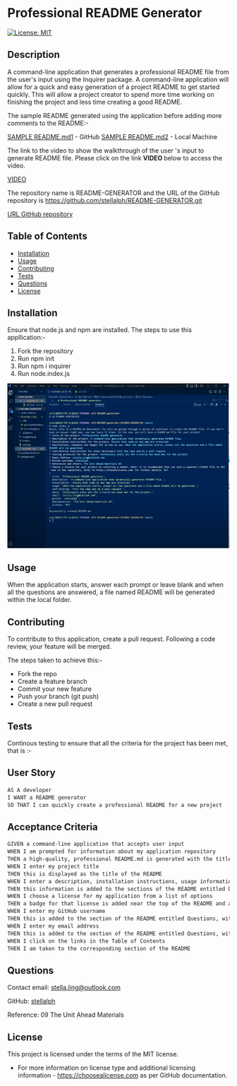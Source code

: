 # Professional README Generator

[![License: MIT](https://img.shields.io/badge/License-MIT-yellow.svg)](https://opensource.org/licenses/MIT)

## Description
A command-line application that generates a professional README file from the user's input using the Inquirer package. A command-line application will allow for a quick and easy generation of a project README to get started quickly.  This will allow a project creator to spend more time working on finishing the project and less time creating a good README. 

The sample README generated using the application before adding more comments to the README:-

   [SAMPLE README.md1](GitHub-README.png) - GitHub
   [SAMPLE README.md2](Lm-README.png) - Local Machine

The link to the video to show the walkthrough of the user 's input to generate README file.
Please click on the link <strong> VIDEO </strong> below to access the video.

[VIDEO](https://drive.google.com/file/d/1HK2mjneCTrPFAZN4J7GM6ry538QvUsMv/view)

The repository name is README-GENERATOR and the URL of the GitHub repository is https://github.com/stellalph/README-GENERATOR.git 

[URL GitHub repository](https://github.com/stellalph/README-GENERATOR.git)


## Table of Contents
* [Installation](#installation)
* [Usage](#usage)
* [Contributing](#contributing)
* [Tests](#tests)
* [Questions](#questions)
* [License](#license)


## Installation
Ensure that node.js and npm are installed. The steps to use this appllication:-

  1. Fork the repository
  2. Run npm init
  3. Run npm i inquirer
  4. Run node.index.js

 ![alt text](image01.png)

 
## Usage
When the application starts, answer each prompt or leave blank and when all the questions are answered, a file named README will be generated within the local folder.


## Contributing
To contribute to this application, create a pull request.  Following a code review, your feature will be merged.
 
 The steps taken to achieve this:-

  * Fork the repo
  * Create a feature branch 
  * Commit your new feature
  * Push your branch (git push)
  * Create a new pull request


## Tests

Continous testing to ensure that all the criteria for the project has been met, that is :-


 ## User Story

```md
AS A developer
I WANT a README generator
SO THAT I can quickly create a professional README for a new project
```

## Acceptance Criteria

```md
GIVEN a command-line application that accepts user input
WHEN I am prompted for information about my application repository
THEN a high-quality, professional README.md is generated with the title of my project and sections entitled Description, Table of Contents, Installation, Usage, License, Contributing, Tests, and Questions
WHEN I enter my project title
THEN this is displayed as the title of the README
WHEN I enter a description, installation instructions, usage information, contribution guidelines, and test instructions
THEN this information is added to the sections of the README entitled Description, Installation, Usage, Contributing, and Tests
WHEN I choose a license for my application from a list of options
THEN a badge for that license is added near the top of the README and a notice is added to the section of the README entitled License that explains which license the application is covered under
WHEN I enter my GitHub username
THEN this is added to the section of the README entitled Questions, with a link to my GitHub profile
WHEN I enter my email address
THEN this is added to the section of the README entitled Questions, with instructions on how to reach me with additional questions
WHEN I click on the links in the Table of Contents
THEN I am taken to the corresponding section of the README
```
 

## Questions

Contact email: stella.ling@outlook.com

GitHub: [stellalph](https://github.com/stellalph)


Reference:  09 The Unit Ahead Materials 


## License
  
This project is licensed under the terms of the MIT license.
  * For more information on license type and additional licensing information - https://choosealicense.com
    as per GitHub documentation.




